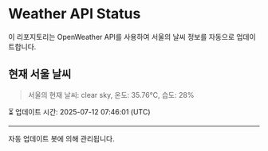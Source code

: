 
# Weather API Status

이 리포지토리는 OpenWeather API를 사용하여 서울의 날씨 정보를 자동으로 업데이트합니다.

## 현재 서울 날씨
> 서울의 현재 날씨: clear sky, 온도: 35.76°C, 습도: 28%

⏳ 업데이트 시간: 2025-07-12 07:46:01 (UTC)

---
자동 업데이트 봇에 의해 관리됩니다.
